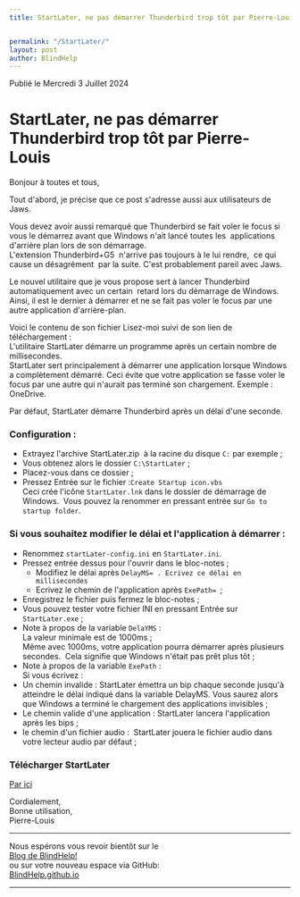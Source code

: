 ```yaml
--- 
title: StartLater, ne pas démarrer Thunderbird trop tôt par Pierre-Louis


permalink: "/StartLater/"
layout: post
author: BlindHelp
---
```


<footer> Publié le Mercredi 3 Juillet 2024</footer>


# StartLater, ne pas démarrer Thunderbird trop tôt par Pierre-Louis

Bonjour à toutes et tous,    

Tout d'abord, je précise que ce post s'adresse aussi aux utilisateurs de Jaws.    

Vous devez avoir aussi remarqué que Thunderbird se fait voler le focus si vous le démarrez avant que Windows n'ait lancé toutes les  applications d'arrière plan lors de son démarrage.    
L'extension Thunderbird+G5  n'arrive pas toujours à le lui rendre,  ce qui cause un désagrément  par la suite. C'est probablement pareil avec Jaws.    

Le nouvel utilitaire que je vous propose sert à lancer Thunderbird automatiquement avec un certain  retard lors du démarrage de Windows. Ainsi, il est le dernier à démarrer et ne se fait pas voler le focus par une autre application d'arrière-plan.    

Voici le contenu de son fichier Lisez-moi suivi de son lien de téléchargement :    
L'utilitaire StartLater démarre un programme après un certain nombre de millisecondes.    
StartLater sert principalement à démarrer une application lorsque Windows a complètement démarré. Ceci évite que votre application se fasse voler le focus par une autre qui n'aurait pas terminé son chargement. Exemple : OneDrive.    

Par défaut, StartLater démarre Thunderbird après un délai d'une seconde.    

### Configuration :
* Extrayez l'archive StartLater.zip  à la racine du disque `C:` par exemple ;
* Vous obtenez alors le dossier `C:\StartLater` ;
* Placez-vous dans ce dossier ;
* Pressez Entrée sur le fichier :`Create Startup icon.vbs`     
Ceci crée l'icône `StartLater.lnk` dans le dossier de démarrage de Windows.  Vous pouvez la renommer en pressant entrée sur `Go to startup folder`.    

### Si vous souhaitez modifier le délai et l'application à démarrer :
* Renommez `startLater-config.ini` en `StartLater.ini`.
* Pressez entrée dessus pour l'ouvrir dans le bloc-notes ;
  * Modifiez le délai après `DelayMS= . Ecrivez ce délai en millisecondes`
  * Ecrivez le chemin de l'application après `ExePath= `;
* Enregistrez le fichier puis fermez le bloc-notes ;
* Vous pouvez tester votre fichier INI en pressant Entrée sur `StartLater.exe` ;
* Note à propos de la variable `DelaYMS` :    
La valeur minimale est de 1000ms ;    
Même avec 1000ms, votre application pourra démarrer après plusieurs secondes.  Cela signifie que Windows n'était pas prêt plus tôt ;    
* Note à propos de la variable `ExePath` :    
Si vous écrivez :    
* Un chemin invalide : StartLater émettra un bip chaque seconde jusqu'à atteindre le délai indiqué dans la variable DelayMS. Vous saurez alors que Windows a terminé le chargement des applications invisibles ;
* Le chemin valide d'une application : StartLater lancera l'application après les bips ;
* le chemin d'un fichier audio :  StartLater jouera le fichier audio dans votre lecteur audio par défaut ;

### Télécharger StartLater
[Par ici ](https://www.rptools.org/?p=8790)

Cordialement,    
Bonne utilisation,    
Pierre-Louis    

---

Nous espérons vous revoir bientôt sur le      
[Blog de BlindHelp!](http://blindhelp.blogspot.fr/)                    
ou sur  votre nouveau espace via GitHub:                     
[BlindHelp.github.io](https://blindhelp.github.io)                    

---